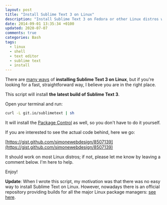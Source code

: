 ```yaml
---
layout: post
title: "Install Sublime Text 3 on Linux"
description: "Install Sublime Text 3 on Fedora or other Linux distros with this shell script: curl -L git.io/sublimetext | sh"
date: 2014-09-01 13:35:34 +0100
updated: 2020-07-07
comments: true
categories: Bash
tags:
  - linux
  - shell
  - text editor
  - sublime text
  - install
---
```


There are <a ref="external" href="http://sublime-text-unofficial-documentation.readthedocs.org/en/latest/getting_started/install.html#linux">many ways</a> of **installing Sublime Text 3 on Linux**, but if you're looking for a fast, straightforward way, I believe you are in the right place.

This script will install **the latest build of Sublime Text 3**.

Open your terminal and run:

``` bash
curl -L git.io/sublimetext | sh
```

It will install the <a href="https://sublime.wbond.net/" rel="external">Package Control</a> as well, so you don't have to do it yourself.

If you are interested to see the actual code behind, here we go:

[https://gist.github.com/simonewebdesign/8507139](https://gist.github.com/simonewebdesign/8507139)

It should work on most Linux distros; if not, please let me know by leaving a comment below. I'm here to help.

Enjoy!

**Update**: When I wrote this script, my motivation was that there was no easy way to install Sublime Text on Linux. However, nowadays there is an official repository providing builds for all the major Linux package managers: <a href="https://www.sublimetext.com/docs/3/linux_repositories.html" rel="external">see here</a>.